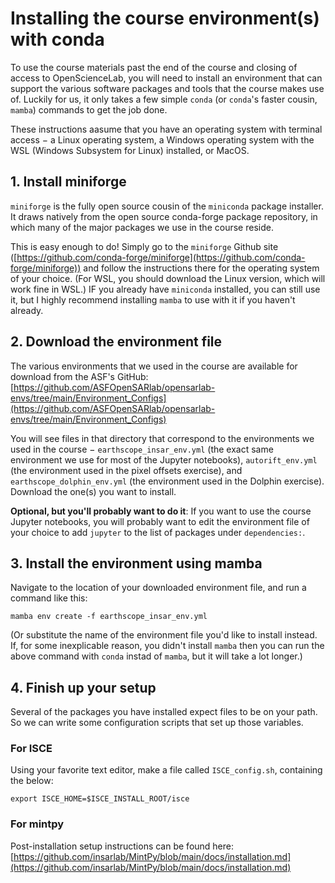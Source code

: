 # Installing the course environment(s) with conda
To use the course materials past the end of the course and closing of access to OpenScienceLab, you will need to install an environment that can support the various software packages and tools that the course makes use of. Luckily for us, it only takes a few simple `conda` (or `conda`'s faster cousin, `mamba`) commands to get the job done.

These instructions aasume that you have an operating system with terminal access $-$ a Linux operating system, a Windows operating system with the WSL (Windows Subsystem for Linux) installed, or MacOS.

## 1. Install miniforge
`miniforge` is the fully open source cousin of the `miniconda` package installer. It draws natively from the open source conda-forge package repository, in which many of the major packages we use in the course reside.

This is easy enough to do! Simply go to the `miniforge` Github site ([https://github.com/conda-forge/miniforge](https://github.com/conda-forge/miniforge)) and follow the instructions there for the operating system of your choice. (For WSL, you should download the Linux version, which will work fine in WSL.)
IF you already have `miniconda` installed, you can still use it, but I highly recommend installing `mamba` to use with it if you haven't already.

## 2. Download the environment file
The various environments that we used in the course are available for download from the ASF's GitHub: [https://github.com/ASFOpenSARlab/opensarlab-envs/tree/main/Environment_Configs](https://github.com/ASFOpenSARlab/opensarlab-envs/tree/main/Environment_Configs)

You will see files in that directory that correspond to the environments we used in the course $-$ `earthscope_insar_env.yml` (the exact same environment we use for most of the Jupyter notebooks), `autorift_env.yml` (the environment used in the pixel offsets exercise), and `earthscope_dolphin_env.yml` (the environment used in the Dolphin exercise). Download the one(s) you want to install.

**Optional, but you'll probably want to do it**: If you want to use the course Jupyter notebooks, you will probably want to edit the environment file of your choice to add `jupyter` to the list of packages under `dependencies:`. 

## 3. Install the environment using mamba
Navigate to the location of your downloaded environment file, and run a command like this:
```
mamba env create -f earthscope_insar_env.yml
```
(Or substitute the name of the environment file you'd like to install instead. If, for some inexplicable reason, you didn't install `mamba` then you can run the above command with `conda` instad of `mamba`, but it will take a lot longer.)

## 4. Finish up your setup
Several of the packages you have installed expect files to be on your path. So we can write some configuration scripts that set up those variables.

### For ISCE
Using your favorite text editor, make a file called `ISCE_config.sh`, containing the below:
```
export ISCE_HOME=$ISCE_INSTALL_ROOT/isce
```

### For mintpy
Post-installation setup instructions can be found here: [https://github.com/insarlab/MintPy/blob/main/docs/installation.md](https://github.com/insarlab/MintPy/blob/main/docs/installation.md)


